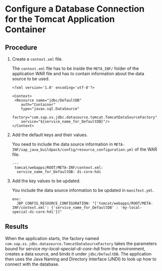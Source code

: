 <!-- loio820994a3e11d48dfaa3d3e251521a6ec -->

# Configure a Database Connection for the Tomcat Application Container



## Procedure

1.  Create a `context.xml` file.

    The `context.xml` file has to be inside the `META_INF/` folder of the application WAR file and has to contain information about the data source to be used.

    ```
    <?xml version='1.0' encoding='utf-8'?>
    
    <Context>
     <Resource name="jdbc/DefaultDB"
        auth="Container"
        type="javax.sql.DataSource"
        factory="com.sap.xs.jdbc.datasource.tomcat.TomcatDataSourceFactory"
        service="${service_name_for_DefaultDB}"/>
    </Context>
    ```

2.  Add the default keys and their values.

    You need to include the data source information in `META-INF/sap_java_buildpack/config/resource_configuration.yml` of the WAR file.

    ```
    ---
     tomcat/webapps/ROOT/META-INF/context.xml:
      service_name_for_DefaultDB: di-core-hdi
    ```

3.  Add the key values to be updated.

    You include the data source information to be updated in `manifest.yml`.

    ```
    env:
      JBP_CONFIG_RESOURCE_CONFIGURATION: "['tomcat/webapps/ROOT/META-INF/context.xml': {'service_name_for_DefaultDB' : 'my-local-special-di-core-hdi'}]"
    ```




<a name="loio820994a3e11d48dfaa3d3e251521a6ec__result_plz_bld_p2b"/>

## Results

When the application starts, the factory named `com.sap.xs.jdbc.datasource.TomcatDataSourceFactory` takes the parameters bound for service *my-local-special-di-core-hdi* from the environment, creates a data source, and binds it under `jdbc/DefaultDB`. The application then uses the Java Naming and Directory Interface \(JNDI\) to look up how to connect with the database.

